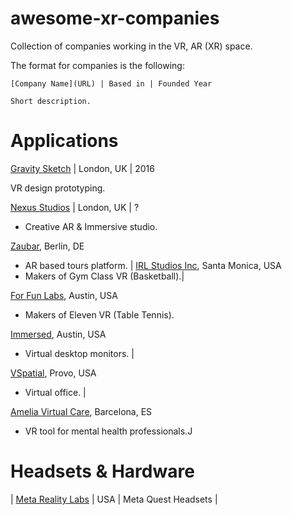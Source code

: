 # awesome-xr-companies
Collection of companies working in the VR, AR (XR) space.

The format for companies is the following:

```
[Company Name](URL) | Based in | Founded Year

Short description.
```

# Applications

[Gravity Sketch](https://www.gravitysketch.com/) | London, UK | 2016

VR design prototyping.

[Nexus Studios](https://nexusstudios.com/immersive/) | London, UK | ? 
* Creative AR & Immersive studio.

[Zaubar](https://zaubar.com/), Berlin, DE
* AR based tours platform. 		|
[IRL Studios Inc](https://www.linkedin.com/company/irlstudios/), Santa Monica, USA 
* Makers of Gym Class VR (Basketball).|

[For Fun Labs](https://www.linkedin.com/company/for-fun-labs/), Austin, USA 
* Makers of Eleven VR (Table Tennis).

[Immersed](https://www.linkedin.com/company/immersed/), Austin, USA 
* Virtual desktop monitors. 		|

[VSpatial](https://www.vspatial.com/), Provo, USA 
* Virtual office. 		|

[Amelia Virtual Care](https://ameliavirtualcare.com/), Barcelona, ES 
* VR tool for mental health professionals.J


# Headsets & Hardware
| [Meta Reality Labs](https://about.meta.com/realitylabs/)		| USA | Meta Quest Headsets |

